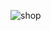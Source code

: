 ![shop](https://github.com/yoel1221AR/Proyectos-Pruebas/assets/64820937/f2ba6314-8f33-425c-8caf-d0ecd948a118)
